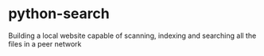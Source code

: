 # python-search

Building a local website capable of scanning, indexing and searching all the files in a peer network
